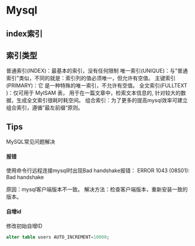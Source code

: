 # Mysql


## index索引
## 索引类型
普通索引(INDEX)：最基本的索引，没有任何限制
唯一索引(UNIQUE)：与"普通索引"类似，不同的就是：索引列的值必须唯一，但允许有空值。
主键索引(PRIMARY)：它 是一种特殊的唯一索引，不允许有空值。
全文索引(FULLTEXT )：仅可用于 MyISAM 表， 用于在一篇文章中，检索文本信息的, 针对较大的数据，生成全文索引很耗时耗空间。
组合索引：为了更多的提高mysql效率可建立组合索引，遵循”最左前缀“原则。


## Tips
MySQL常见问题解决

#### 报错
使用命令行远程连接mysql时出现Bad handshake报错：
ERROR 1043 (08S01): Bad handshake

原因：mysql客户端版本不一致。
解决方法：检查客户端版本，重新安装一致的版本。


#### 自增id
修改初始自增ID
```sql
alter table users AUTO_INCREMENT=10000;
```